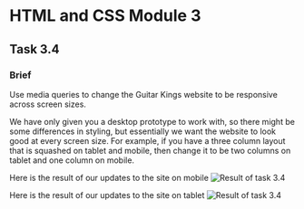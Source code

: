 # HTML and CSS Module 3

## Task 3.4

### Brief

Use media queries to change the Guitar Kings website to be responsive across screen sizes.

We have only given you a desktop prototype to work with, so there might be some differences in styling, but essentially we want the website to look good at every screen size. For example, if you have a three column layout that is squashed on tablet and mobile, then change it to be two columns on tablet and one column on mobile.

Here is the result of our updates to the site on mobile
![Result of task 3.4](assets/html-css-task3-4_result-mobile.gif)

Here is the result of our updates to the site on tablet
![Result of task 3.4](assets/html-css-task3-4_result-tablet.gif)
